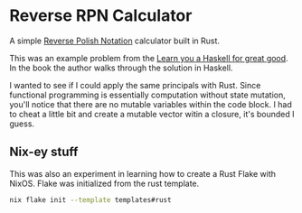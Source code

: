 # Reverse RPN Calculator
A simple [Reverse Polish Notation](https://en.wikipedia.org/wiki/Reverse_Polish_notation) calculator built in Rust. 

This was an example problem from the [Learn you a Haskell for great good](https://www.learnyouahaskell.com/functionally-solving-problems).
In the book the author walks through the solution in Haskell. 

I wanted to see if I could apply the same principals with Rust. Since functional programming is essentially computation without state mutation, you'll notice that there are no mutable variables within the code block. I had to cheat a little bit and create a mutable vector witin a closure, it's bounded I guess.

## Nix-ey stuff
This was also an experiment in learning how to create a Rust Flake with NixOS. 
Flake was initialized from the rust template.

```bash
nix flake init --template templates#rust
```

